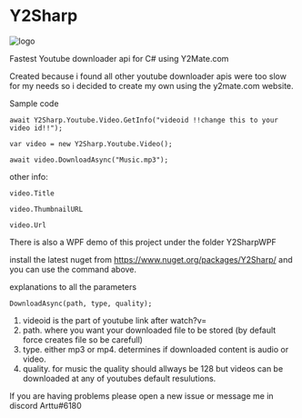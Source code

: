 # Y2Sharp

![logo](https://user-images.githubusercontent.com/75498768/145097969-f49278db-7412-4368-b462-43e11cc50c86.png)

 
 
 

Fastest Youtube downloader api for C# using Y2Mate.com

Created because i found all other youtube downloader apis were too slow for my needs so i decided to create my own using the y2mate.com website.

Sample code

```
await Y2Sharp.Youtube.Video.GetInfo("videoid !!change this to your video id!!");

var video = new Y2Sharp.Youtube.Video();

await video.DownloadAsync("Music.mp3");
```

other info:
```
video.Title

video.ThumbnailURL

video.Url

```


There is also a WPF demo of this project under the folder Y2SharpWPF

install the latest nuget from https://www.nuget.org/packages/Y2Sharp/ and you can use the command above. 

explanations to all the parameters

```
DownloadAsync(path, type, quality);
```
1. videoid is the part of youtube link after watch?v=
2. path. where you want your downloaded file to be stored (by default force creates file so be carefull)
3. type. either mp3 or mp4. determines if downloaded content is audio or video.
4. quality. for music the quality should allways be 128 but videos can be downloaded at any of youtubes default resulutions.


If you are having problems please open a new issue or message me in discord Arttu#6180
